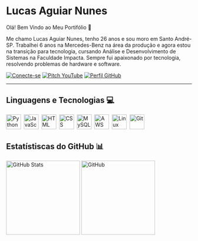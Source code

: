 # Lucas Aguiar Nunes

Olá! Bem Vindo ao Meu Portifólio 🙂

Me chamo Lucas Aguiar Nunes, tenho 26 anos e sou moro em Santo André-SP. Trabalhei 6 anos na Mercedes-Benz na área da produção e agora estou na transição para tecnologia, cursando Análise e Desenvolvimento de Sistemas na Faculdade Impacta. Sempre fui apaixonado por tecnologia, resolvendo problemas de hardware e software.

<div>
  <a href="www.linkedin.com/in/lucas-aguiar-nunes" target="_blank"><img title="Conecte-se" src="https://img.shields.io/badge/LinkedIn-0077B5?style=for-the-badge&logo=linkedin&logoColor=white alt="Perfil Linkedin"/></a>
  <a href="https://youtu.be/mATrHUdgE7I" target="_blank"><img title="Pitch Pessoal" src="https://img.shields.io/badge/YouTube-FF0000?style=for-the-badge&logo=youtube&logoColor=white" alt="Pitch YouTube"/></a>
  <a href="https://github.com/Lucas-Aguiar-Nunes" target="_blank"><img title="Siga-Me" src="https://img.shields.io/badge/GitHub-100000?style=for-the-badge&logo=github&logoColor=white" alt="Perfil GitHub"/></a>
 </div>

---

## Linguagens e Tecnologias 💻

<div style="display: inline-block">
  <img alt="Python" title="Python" width = "40px" src="https://cdn.jsdelivr.net/gh/devicons/devicon@latest/icons/python/python-original.svg"/>&nbsp;
  <img alt="JavaScript" title="JavaScript" width = "40px" src="https://cdn.jsdelivr.net/gh/devicons/devicon@latest/icons/javascript/javascript-original.svg"/>&nbsp;
  <img alt="HTML" title="HTML" width="40px" src="https://cdn.jsdelivr.net/gh/devicons/devicon@latest/icons/html5/html5-original.svg"/>&nbsp;
  <img alt="CSS" title="CSS" width="40px" src="https://cdn.jsdelivr.net/gh/devicons/devicon@latest/icons/css3/css3-original.svg"/>&nbsp;
  <img alt="MySQL" title="MySQL" width="40px" src="https://cdn.jsdelivr.net/gh/devicons/devicon@latest/icons/mysql/mysql-original-wordmark.svg"/>&nbsp;
  <img alt="AWS" title="AWS" width="40px" src="https://cdn.jsdelivr.net/gh/devicons/devicon@latest/icons/amazonwebservices/amazonwebservices-original-wordmark.svg"/>&nbsp;
  <img alt="Linux" title="Linux" width="40px" src="https://cdn.jsdelivr.net/gh/devicons/devicon@latest/icons/linux/linux-original.svg"/>&nbsp;
  <img alt="Git" title="Git" width="40px" src="https://cdn.jsdelivr.net/gh/devicons/devicon@latest/icons/git/git-original.svg"/>&nbsp;
</div>

## Estatístiscas do GitHub 📊

<p>
  <img alt="GitHub Stats" height="200" src="https://github-readme-stats.vercel.app/api?username=Lucas-Aguiar-Nunes&show_icons=true&theme=tokyonight&include_all_commits=true&locale=pt-br">
  <img alt="GitHub" height="200" src="https://github-readme-stats.vercel.app/api/top-langs/?username=Lucas-Aguiar-Nunes&theme=tokyonight&layout=compact&custom_title=Tecnologias&_count=8"
</p>
